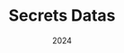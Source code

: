 ---
title: "Secrets Datas"
date: 2024
authors: ["Lenny-Kim"]
description: |
    Quand les photos sont floues, c'est qu'il y a un problème d'EXIFilature !

layout: multiple_sections
tags:
    - web
code_stub_url: "./resources/given_resources/Photo de vacances.jpg"

hidden: true
---